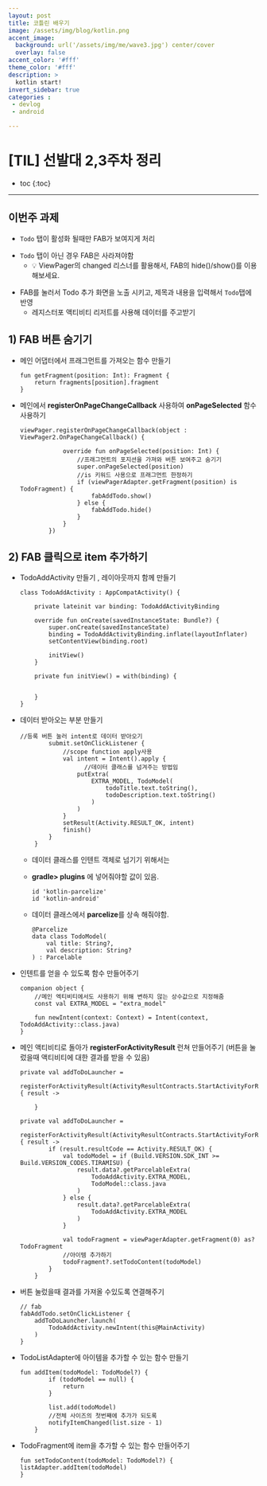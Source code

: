 ```yaml
---
layout: post
title: 코틀린 배우기
image: /assets/img/blog/kotlin.png
accent_image: 
  background: url('/assets/img/me/wave3.jpg') center/cover
  overlay: false
accent_color: '#fff'
theme_color: '#fff'
description: >
  kotlin start!
invert_sidebar: true
categories :
 - devlog	
 - android

---
```


# [TIL] 선발대 2,3주차 정리

* toc
{:toc}
---

## 이번주 과제

* `Todo` 탭이 활성화 될때만 FAB가 보여지게 처리

- `Todo` 탭이 아닌 경우 FAB은 사라져야함
  * 💡 ViewPager의 changed 리스너를 활용해서, FAB의 hide()/show()를 이용해보세요.



* FAB를 눌러서 Todo 추가 화면을 노출 시키고, 제목과 내용을 입력해서 `Todo`탭에 반영
  * 레지스터포 액티비티 리저트를 사용해 데이터를 주고받기
  
  

## 1) FAB 버튼 숨기기

- 메인 어댑터에서 프래그먼트를 가져오는 함수 만들기

  ```
  fun getFragment(position: Int): Fragment {
      return fragments[position].fragment
  }
  ```

- 메인에서 **registerOnPageChangeCallback** 사용하여 **onPageSelected** 함수 사용하기

  ```
  viewPager.registerOnPageChangeCallback(object : ViewPager2.OnPageChangeCallback() {
  
              override fun onPageSelected(position: Int) {
                  //프래그먼트의 포지션을 가져와 버튼 보여주고 숨기기
                  super.onPageSelected(position)
                  //is 키워드 사용으로 프래그먼트 한정하기
                  if (viewPagerAdapter.getFragment(position) is TodoFragment) {
                      fabAddTodo.show()
                  } else {
                      fabAddTodo.hide()
                  }
              }
          })
  ```

  



## 2) FAB 클릭으로 item 추가하기

* TodoAddActivity 만들기 , 레이아웃까지 함께 만들기

  ```
  class TodoAddActivity : AppCompatActivity() {
  
      private lateinit var binding: TodoAddActivityBinding
  
      override fun onCreate(savedInstanceState: Bundle?) {
          super.onCreate(savedInstanceState)
          binding = TodoAddActivityBinding.inflate(layoutInflater)
          setContentView(binding.root)
  
          initView()
      }
  
      private fun initView() = with(binding) {
  
          
      }
  }
  ```

* 데이터 받아오는 부분 만들기

  ```
  //등록 버튼 눌러 intent로 데이터 받아오기
          submit.setOnClickListener {
              //scope function apply사용
              val intent = Intent().apply {
              		//데이터 클래스를 넘겨주는 방법임
                  putExtra(
                      EXTRA_MODEL, TodoModel(
                          todoTitle.text.toString(),
                          todoDescription.text.toString()
                      )
                  )
              }
              setResult(Activity.RESULT_OK, intent)
              finish()
          }
      }
  ```

  * 데이터 클래스를 인텐트 객체로 넘기기 위해서는 

  * **gradle> plugins** 에 넣어줘야할 값이 있음.

    ```
    id 'kotlin-parcelize'
    id 'kotlin-android'
    ```

  * 데이터 클래스에서 **parcelize**를 상속 해줘야함.

    ```
    @Parcelize
    data class TodoModel(
        val title: String?,
        val description: String?
    ) : Parcelable
    ```

* 인텐트를 얻을 수 있도록 함수 만들어주기

  ```
  companion object {
      //메인 엑티비티에서도 사용하기 위해 변하지 않는 상수값으로 지정해줌
      const val EXTRA_MODEL = "extra_model"
  
      fun newIntent(context: Context) = Intent(context, TodoAddActivity::class.java)
  }
  ```

* 메인 액티비티로 돌아가 **registerForActivityResult** 런쳐 만들어주기 (버튼을 눌렀을때 액티비티에 대한 결과를 받을 수 있음)

  ```
  private val addToDoLauncher =
      registerForActivityResult(ActivityResultContracts.StartActivityForResult()) { result ->
         
      }
  ```

  ```
  private val addToDoLauncher =
      registerForActivityResult(ActivityResultContracts.StartActivityForResult()) { result ->
          if (result.resultCode == Activity.RESULT_OK) {
              val todoModel = if (Build.VERSION.SDK_INT >= Build.VERSION_CODES.TIRAMISU) {
                  result.data?.getParcelableExtra(
                      TodoAddActivity.EXTRA_MODEL,
                      TodoModel::class.java
                  )
              } else {
                  result.data?.getParcelableExtra(
                      TodoAddActivity.EXTRA_MODEL
                  )
              }
  
              val todoFragment = viewPagerAdapter.getFragment(0) as? TodoFragment
              //아이템 추가하기
              todoFragment?.setTodoContent(todoModel)
          }
      }
  ```

* 버튼 눌렀을때 결과를 가져올 수있도록 연결해주기 

  ```
  // fab
  fabAddTodo.setOnClickListener {
      addToDoLauncher.launch(
          TodoAddActivity.newIntent(this@MainActivity)
      )
  }
  ```


* TodoListAdapter에 아이템을 추가할 수 있는 함수 만들기

  ```
  fun addItem(todoModel: TodoModel?) {
          if (todoModel == null) {
              return
          }
  
          list.add(todoModel)
          //전체 사이즈의 첫번째에 추가가 되도록
          notifyItemChanged(list.size - 1)
      }
  ```

* TodoFragment에 item을 추가할 수 있는 함수 만들어주기

	```
	fun setTodoContent(todoModel: TodoModel?) {
  listAdapter.addItem(todoModel)
	}
	```

